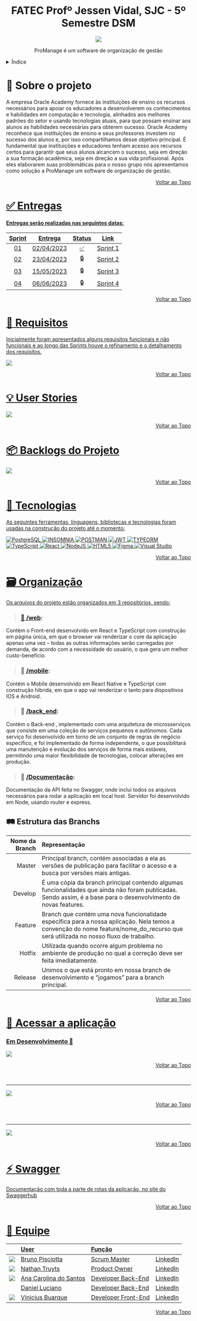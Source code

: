 <br id="topo">
<h1 align = "center"> FATEC Profº Jessen Vidal, SJC - 5º Semestre DSM </h1>
<p align = "center">
<img src = "https://github.com/ProManage-FatecSJC/pro-manager-documentation/blob/main/Logo_ProManage.png" >


<p align = "center"> ProManage é um software de organização de gestão
 

<br>

 
<!-- ÍNDICE -->
<details>
  <summary>Índice</summary>
  <ol>
    <li>
      <a href="#Sobre">Sobre o Projeto</a>
    </li>
    <li>
      <a href="#Entregas">Entregas</a>
    </li>
    <li>
      <a href="#Requisitos">Reguisitos</a>
    </li>
    <li>
      <a href="#Backlog">Backlogs</a>
    </li>
    <li>
      <a href="#User">User Stories</a>
    </li>
     <li>
      <a href="#Tecnologias">Tecnologias</a>
    </li>
     <li>
      <a href="#Organização">Organização</a>
    </li>
    <li>
      <a href="#Execução">Execução</a>
    </li>
    <li>
      <a href="#Manual">Manual do Usuário</a>
    </li>
    <li>
      <a href="#Equipe">Equipe</a>
    </li>
  </ol>
</details>

<span id="Sobre">

# 📝 Sobre o projeto 
 

A empresa Oracle Academy fornece às instituições de ensino os recursos necessários para apoiar os educadores a desenvolverem os conhecimentos e habilidades em computação e tecnologia, alinhados aos melhores padrões do setor e usando tecnologias atuais, para que possam ensinar aos alunos as habilidades necessárias para obterem sucesso. Oracle Academy reconhece que instituições de ensino e seus professores investem no sucesso dos alunos e, por isso compartilhamos desse objetivo principal. É fundamental que instituições e educadores tenham acesso aos recursos certos para garantir que seus alunos alcancem o sucesso, seja em direção a sua formação acadêmica, seja em direção a sua vida profissional. Após eles elaborarem suas problemáticas para o nosso grupo nós apresentamos como solução a ProManage um software de organização de gestão. 

<p align="right"><a href="#topo">Voltar ao Topo</p> 

<span id="Entregas">

# ✅ Entregas 
  
#### Entregas serão realizadas nas seguintes datas:

**Sprint**  | **Entrega** | **Status**         | **Link**
:---------: | :------:    | :-------:          | :-------:
01          | 02/04/2023  | ✅  | <a href="https://github.com/Conveccao/conveccao-documentacao/blob/master/entreg%C3%A1veis/sprint1.md">Sprint 1</a> |
02          | 23/04/2023  | 🔒️  | <a href="https://github.com/Conveccao/conveccao-documentacao/blob/master/entreg%C3%A1veis/sprint2.md">Sprint 2</a>
03          | 15/05/2023  | 🔒️  | <a href="https://github.com/Conveccao/conveccao-documentacao/blob/master/entreg%C3%A1veis/sprint3.md">Sprint 3</a>
04          | 06/06/2023  | 🔒️  | <a href="https://github.com/Conveccao/conveccao-documentacao/blob/master/entreg%C3%A1veis/sprint4.md">Sprint 4</a>
 
 <p align="right"><a href="#topo">Voltar ao Topo</p> 
  
 <span id="Requisitos">

# 📌 Requisitos 

Inicialmente foram apresentados alguns requisitos funcionais e não funcionais e ao longo das Sprints houve o refinamento e o detalhamento dos requisitos. 

<img src = "https://github.com/ProManage-FatecSJC/pro-manager-documentation/blob/main/Requisitos.png">
 
 <p align="right"><a href="#topo">Voltar ao Topo</p> 
  
 <span id="Backlog">
 
# 💡 User Stories 

<img src = "https://github.com/ProManage-FatecSJC/pro-manager-documentation/blob/main/User%20Stories.png">
 
<p align="right"><a href="#topo">Voltar ao Topo</p> 

# 📦️ Backlogs do Projeto

<img src = "https://github.com/ProManage-FatecSJC/pro-manager-documentation/blob/main/Backlog%20do%20Produto.png">

<p align="right"><a href="#topo">Voltar ao Topo</p>

<span id="User">

 <span id="Tecnologias">

# 📱 Tecnologias
  
As seguintes ferramentas, linguagens, bibliotecas e tecnologias foram usadas na construção do projeto até o momento:

![PostgreSQL](https://img.shields.io/badge/postgresql-%23007ACC.svg?style=for-the-badge&logo=postgresql&logoColor=white)
![INSOMNIA](https://img.shields.io/badge/Insomnia-black?style=for-the-badge&logo=insomnia&logoColor=5849BE)
![POSTMAN](https://img.shields.io/badge/Postman-black?style=for-the-badge&logo=postman&logoColor=white)
![JWT](https://img.shields.io/badge/JWT-black?style=for-the-badge&logo=JSON%20web%20tokens)
![TYPEORM](https://img.shields.io/badge/Typeorm-black?style=for-the-badge&logo=typeorm&logoColor=white)
![TypeScript](https://img.shields.io/badge/typescript-%23007ACC.svg?style=for-the-badge&logo=typescript&logoColor=white)
![React](https://img.shields.io/badge/react-%2320232a.svg?style=for-the-badge&logo=react&logoColor=%2361DAFB)
![NodeJS](https://img.shields.io/badge/node.js-6DA55F?style=for-the-badge&logo=node.js&logoColor=white)
![HTML5](https://img.shields.io/badge/html5-%23E34F26.svg?style=for-the-badge&logo=html5&logoColor=white)
![Figma](https://img.shields.io/badge/figma-%23F24E1E.svg?style=for-the-badge&logo=figma&logoColor=white)
![Visual Studio](https://img.shields.io/badge/Visual%20Studio-5C2D91.svg?style=for-the-badge&logo=visual-studio&logoColor=white)
 
<p align="right"><a href="#topo">Voltar ao Topo</p> 

<span id="Organização">

# 🗃️ Organização

Os arquivos do projeto estão organizados em 3 repositórios, sendo: 
 

> ### 📁 <a href="https://github.com/ProManage-FatecSJC/pro-manager-web">/web</a>:
Contém o Front-end desenvolvido em React e TypeScript com construção em página única, em que o browser vai renderizar o core da aplicação apenas uma vez – todas as outras informações serão carregadas por demanda, de acordo com a necessidade do usuário, o que gera um melhor custo-benefício.

> ### 📁 <a href="https://github.com/ProManage-FatecSJC/pro-manager-mobile">/mobile</a>:
Contém o Mobile desenvolvido em React Native e TypeScript com construção hibrida, em que o app vai renderizar o tanto para dispositivos IOS e Android.

> ### 📁 <a href="https://github.com/ProManage-FatecSJC/pro-manager-back">/back_end</a>:
Contém o Back-end , implementado com uma arquitetura de microsserviços que consiste em uma coleção de serviços pequenos e autônomos. 
Cada serviço foi desenvolvido em torno de um conjunto de regras de negócio específico, e foi implementado de forma independente, o que possibilitará uma manutenção e evolução dos serviços de forma mais estáveis, permitindo uma maior flexibilidade de tecnologias, colocar alterações em produção.
 
> ### 📁 <a href="https://github.com/ProManage-FatecSJC/pro-manager-documentation">/Documentação</a>:
Documentação da API feita no Swagger, onde inclui todos os arquivos necessários para rodar a aplicação em local host. Servidor foi desenvolvido em Node, usando router e express.

## :railway_track: Estrutura das Branchs

<div>
  
| Nome da Branch | Representação
| ---------------------: | :--------------------- | 
| Master | Principal branch, contém associadas a ela as versões de publicação para facilitar o acesso e a busca por versões mais antigas. |
| Develop | É uma cópia da branch principal contendo algumas funcionalidades que ainda não foram publicadas. Sendo assim, é a base para o desenvolvimento de novas features. |
| Feature | Branch que contém uma nova funcionalidade específica para a nossa aplicação. Nela temos a convenção do nome feature/nome_do_recurso que será utilizada no nosso fluxo de trabalho. |
| Hotfix | Utilizada quando ocorre algum problema no ambiente de produção no qual a correção deve ser feita imediatamente. |
| Release | Unimos o que está pronto em nossa branch de desenvolvimento e “jogamos” para a branch principal. |



 
<p align="right"><a href="#topo">Voltar ao Topo</p> 
 
<span id="Execução">

# 🧱 Acessar a aplicação
### Em Desenvolvimento 🚧
<a href="">
 <img src="https://github.com/Conveccao/conveccao-documentacao/blob/master/acessar.png" >
</a>
<p align="right"><a href="#topo">Voltar ao Topo</p>
<br>

<hr>

<a href="https://github.com/ProManage-FatecSJC/pro-manager-web">
   <img src = "https://github.com/Conveccao/conveccao-documentacao/blob/master/frontend.png">
</a>
<p align="right"><a href="#topo">Voltar ao Topo</p>
<br>

<hr>

<a href="https://github.com/ProManage-FatecSJC/pro-manager-back">
  <img src="https://github.com/Conveccao/conveccao-documentacao/blob/master/backend.png" >
</a>
<p align="right"><a href="#topo">Voltar ao Topo</p>
 
<span id="Manual">
 
   
# ⚡️ Swagger
   
 [Documentação com toda a parte de rotas da aplicação, no site do Swaggerhub](https://app.swaggerhub.com/apis-docs/Nathtruyts/Conveccao/1.0)   
 
 <p align="right"><a href="#topo">Voltar ao Topo</p> 
   
  <span id="Equipe">

# 👥 Equipe
|                                                            | User                                                | Função |  |
| :--------------------------------------------------------- | :-----------------------------------------------    | :------- | :-------|
| ![](https://avatars.githubusercontent.com/u/52466841?s=30) | [Bruno Pisciotta](https://github.com/bruno-pisciotta281)| Scrum Master | [LinkedIn](https://www.linkedin.com/in/bruno-pisciotta-577216198/) 
| ![](https://avatars.githubusercontent.com/u/78803504?s=30) | [Nathan Truyts](https://github.com/Nathtruyts)      |   Product Owner    | [LinkedIn](https://www.linkedin.com/in/nathan-truyts-43737020a/) |
| ![](https://avatars.githubusercontent.com/u/78958795?s=30) | [Ana Carolina do Santos](https://github.com/annakks)|  Developer Back-End    | [LinkedIn](https://www.linkedin.com/in/ana-santos-856436145/) |
| ![]()                                                     |  [Daniel Luciano](https://github.com/daniellsfilho)  | Developer Back-End | [LinkedIn](https://www.linkedin.com/in/daniel-filho-3b6583209/) |
| ![](https://avatars.githubusercontent.com/u/69692614?s=30) | [Vinicius Buarque](https://github.com/vbuarque)     | Developer Front-End | [LinkedIn](https://www.linkedin.com/in/vinicius-buarque-de-gusm%C3%A3o-catonho-9b11911a7/) |


<p align="right"><a href="#topo">Voltar ao Topo</p> 
